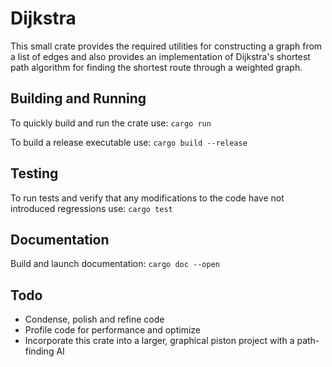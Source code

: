 # Dijkstra

This small crate provides the required utilities for constructing a graph from a list of edges and also provides an implementation of Dijkstra's shortest path algorithm for finding the shortest route through a weighted graph.

## Building and Running
To quickly build and run the crate use: ```cargo run```

To build a release executable use: ```cargo build --release```

## Testing
To run tests and verify that any modifications to the code have not introduced regressions use: ```cargo test```

## Documentation
Build and launch documentation: ```cargo doc --open```

## Todo
  * Condense, polish and refine code
  * Profile code for performance and optimize
  * Incorporate this crate into a larger, graphical piston project with a path-finding AI
